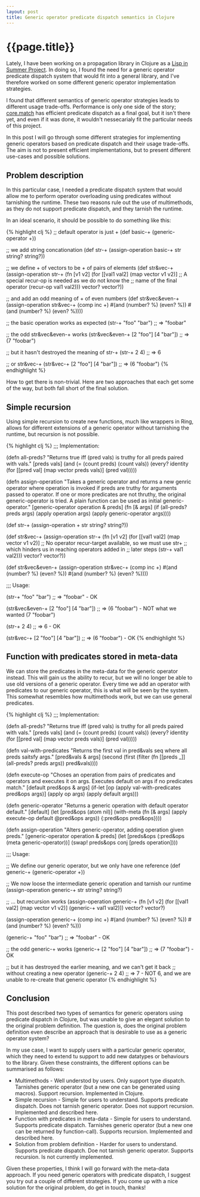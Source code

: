 ```yaml
---
layout: post
title: Generic operator predicate dispatch semantics in Clojure
---
```


# {{page.title}}

Lately, I have been working on a propagation library in Clojure as a [Lisp in Summer Project](http://lispinsummerprojects.org/). In doing so, I found the need for a generic operator predicate dispatch system that would fit into a general library, and I've therefore worked on some different generic operator implementation strategies.

I found that different semantics of generic operator strategies leads to different usage trade-offs. Performance is only one side of the story; [core.match](https://github.com/clojure/core.match/) has efficient predicate dispatch as a final goal, but it isn't there yet, and even if it was done, it wouldn't nessecarialy fit the particular needs of this project.

In this post I will go through some different strategies for implementing generic operators based on predicate dispatch and their usage trade-offs. The aim is not to present efficient implementations, but to present different use-cases and possible solutions.

## Problem description

In this particular case, I needed a predicate dispatch system that would allow me to perform operator overloading using predicates without tarnishing the runtime. These two reasons rule out the use of multimethods, as they do not support predicate dispatch, and they tarnish the runtime.

In an ideal scenario, it should be possible to do something like this:

{% highlight clj %}
;; default operator is just +
(def basic-+ (generic-operator +))

;; we add string concationation
(def str-+ (assign-operation
            basic-+
            str
            string? string?))

;; we define + of vectors to be + of pairs of elements
(def str&vec-+ (assign-operation
                str-+
                (fn [v1 v2]
                  (for [[val1 val2] (map vector v1 v2)]
                    ;; A special recur-op is needed as we do not know the
                    ;; name of the final operator
                    (recur-op val1 val2)))
                vector? vector?))

;; and add an odd meaning of + of even numbers
(def str&vec&even-+ (assign-operation
                     str&vec-+
                     (comp inc +)
                     #(and (number? %) (even? %)) #(and (number? %) (even? %))))

;; the basic operation works as expected
(str-+ "foo" "bar")
;; => "foobar"

;; the odd str&vec&even-+ works
(str&vec&even-+ [2 "foo"] [4 "bar"])
;; => (7 "foobar")

;; but it hasn't destroyed the meaning of str-+
(str-+ 2 4)
;; => 6

;; or str&vec-+
(str&vec-+ [2 "foo"] [4 "bar"])
;; => (6 "foobar")
{% endhighlight %}

How to get there is non-trivial. Here are two approaches that each get some of the way, but both fall short of the final solution.

## Simple recursion

Using simple recursion to create new functions, much like wrappers in Ring, allows for different extensions of a generic operator without tarnishing the runtime, but recursion is not possible.

{% highlight clj %}
;;; Implementation:

(defn all-preds?
  "Returns true iff (pred vals) is truthy for all preds paired with
  vals."
  [preds vals]
  (and (= (count preds) (count vals))
       (every?
        identity
        (for [[pred val] (map vector preds vals)] (pred val)))))

(defn assign-operation
  "Takes a generic operator and returns a new genric operator where
  operation is invoked if preds are truthy for arguments passed to
  operator. If one or more predicates are not thruthy, the original
  generic-operator is tried. A plain function can be used as initial
  generic-operator."
  [generic-operator operation & preds]
  (fn [& args]
    (if (all-preds? preds args)
      (apply operation args)
      (apply generic-operator args))))

(def str-+ (assign-operation
            +
            str
            string? string?))

(def str&vec-+ (assign-operation
                str-+
                (fn [v1 v2]
                  (for [[val1 val2] (map vector v1 v2)]
                    ;; No operator recur-target available, so we must use str+
                    ;; which hinders us in reaching operators added in
                    ;; later steps
                    (str-+ val1 val2)))
                vector? vector?))

(def str&vec&even-+ (assign-operation
                     str&vec-+
                     (comp inc +)
                     #(and (number? %) (even? %)) #(and (number? %) (even? %))))

;;; Usage:

(str-+ "foo" "bar")
;; => "foobar" - OK

(str&vec&even-+ [2 "foo"] [4 "bar"])
;; => (6 "foobar") - NOT what we wanted (7 "foobar")

(str-+ 2 4)
;; => 6 - OK

(str&vec-+ [2 "foo"] [4 "bar"])
;; => (6 "foobar") - OK
{% endhighlight %}


## Function with predicates stored in meta-data

We can store the predicates in the meta-data for the generic operator instead. This will gain us the ability to recur, but we will no longer be able to use old versions of a generic operator. Every time we add an operator with predicates to our generic operator, this is what will be seen by the system. This somewhat resembles how multimethods work, but we can use general predicates.

{% highlight clj %}
;;; Implementation:

(defn all-preds?
  "Returns true iff (pred vals) is truthy for all preds paired with
  vals."
  [preds vals]
  (and (= (count preds) (count vals))
       (every?
        identity
        (for [[pred val] (map vector preds vals)] (pred val)))))

(defn val-with-predicates
  "Returns the first val in pred&vals seq where all preds saitsfy args."
  [pred&vals & args]
  (second
   (first
    (filter
     (fn [[preds _]] (all-preds? preds args))
     pred&vals))))

(defn execute-op
  "Choses an operation from pairs of predicates and operators and
  executes it on args. Executes default on args if no predicates match."
  [default pred&ops & args]
  (if-let [op (apply val-with-predicates pred&ops args)]
    (apply op args)
    (apply default args)))

(defn generic-operator
  "Returns a generic operation with default operator default."
  [default]
  (let [pred&ops (atom nil)]
    (with-meta
      (fn [& args]
        (apply execute-op default @pred&ops args))
      {:pred&ops pred&ops})))

(defn assign-operation
  "Alters generic-operator, adding operation given preds."
  [generic-operator operation & preds]
  (let [preds&ops (:pred&ops (meta generic-operator))]
    (swap! preds&ops conj [preds operation])))

;;; Usage:

;; We define our generic operator, but we only have one reference
(def generic-+ (generic-operator +))

;; We now loose the intermediate generic operation and tarnish our runtime
(assign-operation generic-+
                  str
                  string? string?)

;; ... but recursion works
(assign-operation generic-+
                  (fn [v1 v2]
                    (for [[val1 val2] (map vector v1 v2)]
                      (generic-+ val1 val2)))
                  vector? vector?)

(assign-operation generic-+
                  (comp inc +)
                  #(and (number? %) (even? %)) #(and (number? %) (even? %)))

(generic-+ "foo" "bar")
;; => "foobar" - OK

;; the odd generic-+ works
(generic-+ [2 "foo"] [4 "bar"])
;; => (7 "foobar") - OK

;; but it has destroyed the earlier meaning, and we can't get it back
;; without creating a new operator
(generic-+ 2 4)
;; => 7 - NOT 6, and we are unable to re-create that generic operator
{% endhighlight %}

## Conclusion

This post described two types of semantics for generic operators using predicate dispatch in Clojure, but was unable to give an elegant solution to the original problem definition. The question is, does the original problem definition even describe an approach that is desirable to use as a generic operator system?

In my use case, I want to supply users with a particular generic operator, which they need to extend tu support to add new datatypes or behaviours to the library. Given these constraints, the different options can be summarised as follows:

- Multimethods - Well understod by users. Only support type dispatch. Tarnishes generic operator (but a new one can be generated using macros). Support recursion. Implemented in Clojure.
- Simple recursion - Simple for users to understand. Supports predicate dispatch. Does not tarnish generic operator. Does not support recursion. Implemented and described here.
- Function with predicates in meta-data - Simple for users to understand. Supports predicate dispatch. Tarnishes generic operator (but a new one can be returned by function-call). Supports recursion. Implemented and described here.
- Solution from problem definition - Harder for users to understand. Supports predicate dispatch. Doe not tarnish generic operator. Supports recursion. Is not currently implemented.

Given these properties, I think I will go forward with the meta-data approach. If you need generic operators with predicate dispatch, I suggest you try out a couple of different strategies. If you come up with a nice solution for the original problem, do get in touch, thanks!
